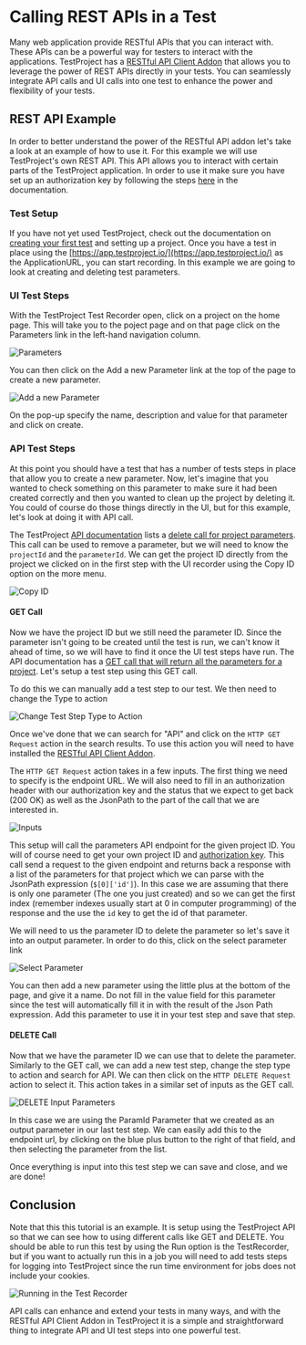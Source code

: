 # Calling REST APIs in a Test

Many web application provide RESTful APIs that you can interact with. These APIs can be a powerful way for testers to interact with the applications. TestProject has a [RESTful API Client Addon](../testproject-addons/available-addons/restful-api-client-addon.md) that allows you to leverage the power of REST APIs directly in your tests.  You can seamlessly integrate API calls and UI calls into one test to enhance the power and flexibility of your tests.

## REST API Example

In order to better understand the power of the RESTful API addon let's take a look at an example of how to use it. For this example we will use TestProject's own REST API. This API allows you to interact with certain parts of the TestProject application. In order to use it make sure you have set up an authorization key by following the steps [here](../api/getting-started-with-using-the-testproject-api.md) in the documentation.

### Test Setup

If you have not yet used TestProject, check out the documentation on [creating your first test](../using-the-smart-test-recorder/web-testing/creating-a-web-test-using-the-testproject-recorder.md) and setting up a project. Once you have a test in place using the [https://app.testproject.io/](https://app.testproject.io/) as the ApplicationURL, you can start recording.  In this example we are going to look at creating and deleting test parameters.

### UI Test Steps

With the TestProject Test Recorder open, click on a project on the home page. This will take you to the poject page and on that page click on the Parameters link in the left-hand navigation column.

![Parameters](../.gitbook/assets/image%20%2826%29.png)

You can then click on the Add a new Parameter link at the top of the page to create a new parameter.

![Add a new Parameter](../.gitbook/assets/image%20%28156%29.png)

On the pop-up specify the name, description and value for that parameter and click on create.

### API Test Steps

At this point you should have a test that has a number of tests steps in place that allow you to create a new parameter. Now, let's imagine that you wanted to check something on this parameter to make sure it had been created correctly and then you wanted to clean up the project by deleting it. You could of course do those things directly in the UI, but for this example, let's look at doing it with API call.

The TestProject [API documentation](https://api.testproject.io/docs/v2/) lists a [delete call for project parameters](https://api.testproject.io/docs/v2/#/ProjectParameters/ProjectParameters_DeleteProjectParameterAsync).  This call can be used to remove a parameter, but we will need to know the `projectId` and the `parameterId`.  We can get the project ID directly from the project we clicked on in the first step with the UI recorder using the Copy ID option on the more menu.

![Copy ID](../.gitbook/assets/image%20%2882%29.png)

#### GET Call

Now we have the project ID but we still need the parameter ID.  Since the parameter isn't going to be created until the test is run, we can't know it ahead of time, so we will have to find it once the UI test steps have run. The API documentation has a [GET call that will return all the parameters for a project](https://api.testproject.io/docs/v2/#/ProjectParameters/ProjectParameters_GetProjectParameters).  Let's setup a test step using this GET call.

To do this we can manually add a test step to our test.  We then need to change the Type to action

![Change Test Step Type to Action](../.gitbook/assets/image%20%2890%29.png)

 Once we've done that we can search for "API"  and click on the  `HTTP GET Request` action in the search results. To use this action you will need to have installed the [RESTful API Client Addon](../testproject-addons/available-addons/restful-api-client-addon.md).

The `HTTP GET Request` action takes in a few inputs.  The first thing we need to specify is the endpoint URL.  We will also need to fill in an authorization header with our authorization key and the status that we expect to get back \(200 OK\) as well as the JsonPath to the part of the call that we are interested in. 

![Inputs](../.gitbook/assets/image%20%28130%29.png)

This setup will call the parameters API endpoint for the given project ID. You will of course need to get your own project ID and [authorization key](../api/getting-started-with-using-the-testproject-api.md#getting-an-api-key). This call send a request to the given endpoint and returns back a response with a list of the parameters for that project which we can parse with the JsonPath expression \(`$[0]['id']`\). In this case we are assuming that there is only one parameter \(The one you just created\) and so we can get the first index  \(remember indexes usually start at 0 in computer programming\) of the response and the use the `id` key to get the id of that parameter.

We will need to us the parameter ID to delete the parameter so let's save it into an output parameter. In order to do this, click on the select parameter link

![Select Parameter](../.gitbook/assets/image%20%28124%29.png)

You can then add a new parameter using the little plus at the bottom of the page, and give it a name. Do not fill in the value field for this parameter since the test will automatically fill it in with the result of the Json Path expression. Add this parameter to use it in your test step and save that step.

#### DELETE Call

Now that we have the parameter ID we can use that to delete the parameter. Similarly to the GET call, we can add a new test step, change the step type to action and search for API. We can then click on the `HTTP DELETE Request` action to select it. This action takes in a similar set of inputs as the GET call.

![DELETE Input Parameters](../.gitbook/assets/image%20%2839%29.png)

In this case we are using the ParamId Parameter that we created as an output parameter in our last test step. We can easily add this to the endpoint url, by clicking on the blue plus button to the right of that field, and then selecting the parameter from the list.

Once everything is input into this test step we can save and close, and we are done!

## Conclusion

Note that this this tutorial is an example. It is setup using the TestProject API so that we can see how to using different calls like GET and DELETE. You should be able to run this test by using the Run option is the TestRecorder, but if you want to actually run this in a job you will need to add tests steps for logging into TestProject since the run time environment for jobs does not include your cookies.

![Running in the Test Recorder](../.gitbook/assets/image%20%28161%29.png)

API calls can enhance and extend your tests in many ways, and with the RESTful API Client Addon in TestProject it is a simple and straightforward thing to integrate API and UI test steps into one powerful test.

